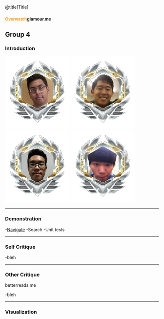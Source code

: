 @title[Title]
#### <span style="font-family:Helvetica Neue; font-weight:bold"> <span style="color:#f99e1a">Overwatch</span>glamour.me</span>
Group 4
---

### Introduction

![profile](static/media/akhil.png)
![profile](static/media/allen.png)
![profile](static/media/peter.png)
![profile](static/media/sangwon.png)

---
### Demonstration
 
-[Navigate](https://overwatchglam.me)
-Search
-Unit tests
 
---
### Self Critique
-bleh
 
---
### Other Critique
betterreads.me
 
-bleh
 
---
### Visualization
 

